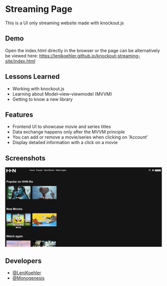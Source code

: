 # Streaming Page

This is a UI only streaming website made with knockout.js

## Demo

Open the index.html directly in the browser or the page can be alternatively be viewed here: https://lenikoehler.github.io/knockout-streaming-site/index.html

## Lessons Learned

- Working with knockout.js
- Learning about Model–view–viewmodel (MVVM)
- Getting to know a new library

## Features

- Frontend UI to showcase movie and series titles
- Data exchange happens only after the MVVM principle
- You can add or remove a movie/series when clicking on 'Account'
- Display detailed information with a click on a movie

## Screenshots

![mainPage](https://raw.githubusercontent.com/LeniKoehler/knockout-streaming-site/master/screenshot/mainpage.png)

## Developers

- [@LeniKoehler](https://github.com/LeniKoehler)
- [@Monogenesis](https://github.com/Monogenesis)
